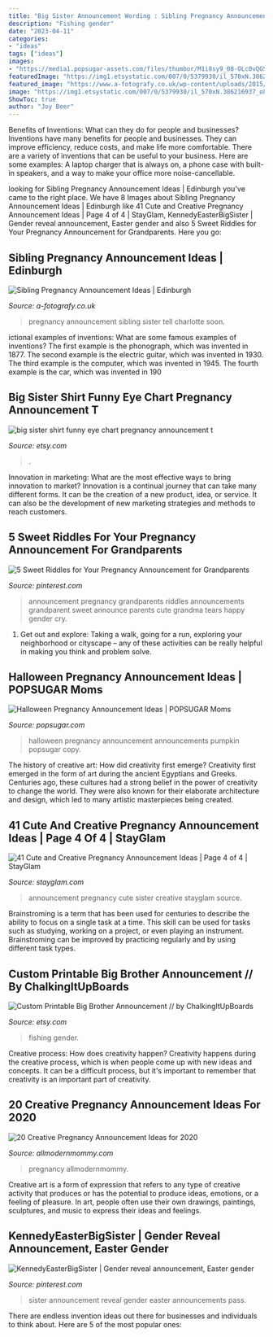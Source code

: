 ```yaml
---
title: "Big Sister Announcement Wording : Sibling Pregnancy Announcement Ideas"
description: "Fishing gender"
date: "2023-04-11"
categories:
- "ideas"
tags: ["ideas"]
images:
- "https://media1.popsugar-assets.com/files/thumbor/M1i8sy9_08-OLc0vQG5-ub-A1KQ/fit-in/1024x1024/filters:format_auto-!!-:strip_icc-!!-/2016/08/23/820/n/24155406/6bbccb4c_edit_img__42267521_1471966243_c6d7838d_il_fullxfull.1073644617_2uhd/i/Halloween-Pregnancy-Announcement-Ideas.jpg"
featuredImage: "https://img1.etsystatic.com/007/0/5379930/il_570xN.386216937_o8ha.jpg"
featured_image: "https://www.a-fotografy.co.uk/wp-content/uploads/2015/05/sibling-pregnancy-announcement-ideas-008.jpg"
image: "https://img1.etsystatic.com/007/0/5379930/il_570xN.386216937_o8ha.jpg"
ShowToc: true
author: "Joy Beer"
---
```



Benefits of Inventions: What can they do for people and businesses?
Inventions have many benefits for people and businesses. They can improve efficiency, reduce costs, and make life more comfortable. There are a variety of inventions that can be useful to your business. Here are some examples: A laptop charger that is always on, a phone case with built-in speakers, and a way to make your office more noise-cancellable.

	

		
looking for Sibling Pregnancy Announcement Ideas | Edinburgh you've came to the right place. We have 8 Images about Sibling Pregnancy Announcement Ideas | Edinburgh like 41 Cute and Creative Pregnancy Announcement Ideas | Page 4 of 4 | StayGlam, KennedyEasterBigSister | Gender reveal announcement, Easter gender and also 5 Sweet Riddles for Your Pregnancy Announcement for Grandparents. Here you go:
		
    
## Sibling Pregnancy Announcement Ideas | Edinburgh

<img loading=lazy src="https://www.a-fotografy.co.uk/wp-content/uploads/2015/05/sibling-pregnancy-announcement-ideas-008.jpg" onerror="this.onerror=null;this.src='https://tse2.mm.bing.net/th?id=OIP.WT401lfSfLr0pIY9L5n-MwHaE8&amp;pid=15.1';" alt="Sibling Pregnancy Announcement Ideas | Edinburgh">

_Source: a-fotografy.co.uk_

>pregnancy announcement sibling sister tell charlotte soon. 

	

ictional examples of inventions: What are some famous examples of inventions?
The first example is the phonograph, which was invented in 1877. The second example is the electric guitar, which was invented in 1930. The third example is the computer, which was invented in 1945. The fourth example is the car, which was invented in 190
    
## Big Sister Shirt Funny Eye Chart Pregnancy Announcement T

<img loading=lazy src="https://img1.etsystatic.com/007/0/5379930/il_570xN.386216937_o8ha.jpg" onerror="this.onerror=null;this.src='https://tse2.mm.bing.net/th?id=OIP.tuHCLDxtyTTpB8_l7kfeKgHaHa&amp;pid=15.1';" alt="big sister shirt funny eye chart pregnancy announcement t">

_Source: etsy.com_

>. 

	

Innovation in marketing: What are the most effective ways to bring innovation to market?
Innovation is a continual journey that can take many different forms. It can be the creation of a new product, idea, or service. It can also be the development of new marketing strategies and methods to reach customers.

    
## 5 Sweet Riddles For Your Pregnancy Announcement For Grandparents

<img loading=lazy src="https://s-media-cache-ak0.pinimg.com/736x/c8/fa/34/c8fa34fdf4a351a828d85224ef1ad11d--grandparent-announcement-baby-announcements.jpg" onerror="this.onerror=null;this.src='https://tse2.mm.bing.net/th?id=OIP.HCeIyrPuPVikNSAQ4HkZYgHaHa&amp;pid=15.1';" alt="5 Sweet Riddles for Your Pregnancy Announcement for Grandparents">

_Source: pinterest.com_

>announcement pregnancy grandparents riddles announcements grandparent sweet announce parents cute grandma tears happy gender cry. 

	

1. Get out and explore: Taking a walk, going for a run, exploring your neighborhood or cityscape – any of these activities can be really helpful in making you think and problem solve. 

    
## Halloween Pregnancy Announcement Ideas | POPSUGAR Moms

<img loading=lazy src="https://media1.popsugar-assets.com/files/thumbor/M1i8sy9_08-OLc0vQG5-ub-A1KQ/fit-in/1024x1024/filters:format_auto-!!-:strip_icc-!!-/2016/08/23/820/n/24155406/6bbccb4c_edit_img__42267521_1471966243_c6d7838d_il_fullxfull.1073644617_2uhd/i/Halloween-Pregnancy-Announcement-Ideas.jpg" onerror="this.onerror=null;this.src='https://tse3.mm.bing.net/th?id=OIP.PBef76yFmQ5Drtq0zQz7xQHaHa&amp;pid=15.1';" alt="Halloween Pregnancy Announcement Ideas | POPSUGAR Moms">

_Source: popsugar.com_

>halloween pregnancy announcement announcements pumpkin popsugar copy. 

	

The history of creative art: How did creativity first emerge?
Creativity first emerged in the form of art during the ancient Egyptians and Greeks. Centuries ago, these cultures had a strong belief in the power of creativity to change the world. They were also known for their elaborate architecture and design, which led to many artistic masterpieces being created.

    
## 41 Cute And Creative Pregnancy Announcement Ideas | Page 4 Of 4 | StayGlam

<img loading=lazy src="https://stayglam.com/wp-content/uploads/2019/05/Cute-Big-Sister-Announcement.jpg" onerror="this.onerror=null;this.src='https://tse1.mm.bing.net/th?id=OIP.TQ1DdSGfIfmy9uNyMvn3uwHaHa&amp;pid=15.1';" alt="41 Cute and Creative Pregnancy Announcement Ideas | Page 4 of 4 | StayGlam">

_Source: stayglam.com_

>announcement pregnancy cute sister creative stayglam source. 

	

Brainstroming is a term that has been used for centuries to describe the ability to focus on a single task at a time. This skill can be used for tasks such as studying, working on a project, or even playing an instrument. Brainstroming can be improved by practicing regularly and by using different task types.

    
## Custom Printable Big Brother Announcement // By ChalkingItUpBoards

<img loading=lazy src="https://img0.etsystatic.com/034/0/7903879/il_fullxfull.596858458_quvd.jpg" onerror="this.onerror=null;this.src='https://tse3.mm.bing.net/th?id=OIP.VGFIdMmcO1zOcqfqLxZaUAHaF7&amp;pid=15.1';" alt="Custom Printable Big Brother Announcement // by ChalkingItUpBoards">

_Source: etsy.com_

>fishing gender. 

	

Creative process: How does creativity happen?
Creativity happens during the creative process, which is when people come up with new ideas and concepts. It can be a difficult process, but it's important to remember that creativity is an important part of creativity.

    
## 20 Creative Pregnancy Announcement Ideas For 2020

<img loading=lazy src="https://allmodernmommy.com/wp-content/uploads/2020/07/Pregnancy-788x1400.jpg" onerror="this.onerror=null;this.src='https://tse2.mm.bing.net/th?id=OIP.WRbJOO8kkhxwIojCr_7hKAHaNK&amp;pid=15.1';" alt="20 Creative Pregnancy Announcement Ideas for 2020">

_Source: allmodernmommy.com_

>pregnancy allmodernmommy. 

	

Creative art is a form of expression that refers to any type of creative activity that produces or has the potential to produce ideas, emotions, or a feeling of pleasure. In art, people often use their own drawings, paintings, sculptures, and music to express their ideas and feelings.

    
## KennedyEasterBigSister | Gender Reveal Announcement, Easter Gender

<img loading=lazy src="https://i.pinimg.com/736x/16/be/1f/16be1f9829faae430daf23a74ce927c5--big-sister-announcement-gender-reveal-photos.jpg" onerror="this.onerror=null;this.src='https://tse3.mm.bing.net/th?id=OIP.l_42mpULQwbw9IdUOBJogQHaFU&amp;pid=15.1';" alt="KennedyEasterBigSister | Gender reveal announcement, Easter gender">

_Source: pinterest.com_

>sister announcement reveal gender easter announcements pass. 

	

There are endless invention ideas out there for businesses and individuals to think about. Here are 5 of the most popular ones:

